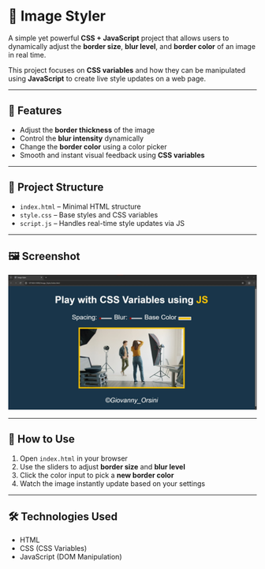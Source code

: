 # 🎨 Image Styler

A simple yet powerful **CSS + JavaScript** project that allows users to dynamically adjust the **border size**, **blur level**, and **border color** of an image in real time.

This project focuses on **CSS variables** and how they can be manipulated using **JavaScript** to create live style updates on a web page.

---

## 🚀 Features
- Adjust the **border thickness** of the image  
- Control the **blur intensity** dynamically  
- Change the **border color** using a color picker  
- Smooth and instant visual feedback using **CSS variables**  

---

## 📂 Project Structure
- `index.html` – Minimal HTML structure  
- `style.css` – Base styles and CSS variables  
- `script.js` – Handles real-time style updates via JS  

---

## 🖼️ Screenshot
![Image Styler Screenshot](Image_Styler/image_styler_screenshot.jpg)

---

## 🎯 How to Use
1. Open `index.html` in your browser  
2. Use the sliders to adjust **border size** and **blur level**  
3. Click the color input to pick a **new border color**  
4. Watch the image instantly update based on your settings  

---

## 🛠️ Technologies Used
- HTML  
- CSS (CSS Variables)  
- JavaScript (DOM Manipulation)  


